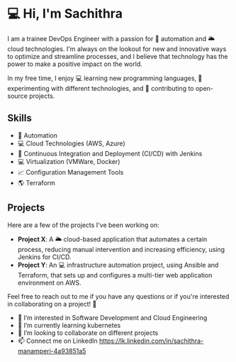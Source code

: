 # 💻 Hi, I'm Sachithra

I am a trainee DevOps Engineer with a passion for 🤖 automation and 🌥️ cloud technologies. I'm always on the lookout for new and innovative ways to optimize and streamline processes, and I believe that technology has the power to make a positive impact on the world.

In my free time, I enjoy 💻 learning new programming languages, 🧪 experimenting with different technologies, and 🤝 contributing to open-source projects.

## Skills
- 🔧 Automation
- 💻 Cloud Technologies (AWS, Azure)
- 🔄 Continuous Integration and Deployment (CI/CD) with Jenkins
- 💻 Virtualization (VMWare, Docker)
- 📈 Configuration Management Tools
- 🌎 Terraform

## Projects

Here are a few of the projects I've been working on:

- **Project X**: A 🌥️ cloud-based application that automates a certain process, reducing manual intervention and increasing efficiency, using Jenkins for CI/CD.
- **Project Y**: An 💻 infrastructure automation project, using Ansible and Terraform, that sets up and configures a multi-tier web application environment on AWS.

Feel free to reach out to me if you have any questions or if you're interested in collaborating on a project! 🤝

- 👀 I’m interested in Software Development and Cloud Engineering
- 🌱 I’m currently learning kubernetes
- 💞️ I’m looking to collaborate on different projects
- 📫 Connect me on LinkedIn https://lk.linkedin.com/in/sachithra-manamperi-4a93851a5

<!---
SachPrecious/SachPrecious is a ✨ special ✨ repository because its `README.md` (this file) appears on your GitHub profile.
You can click the Preview link to take a look at your changes.
--->
